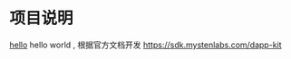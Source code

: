 # 项目说明

[hello](https://github.com/dgu0323/sui_homework/tree/main/hello)
hello world , 根据官方文档开发 https://sdk.mystenlabs.com/dapp-kit
